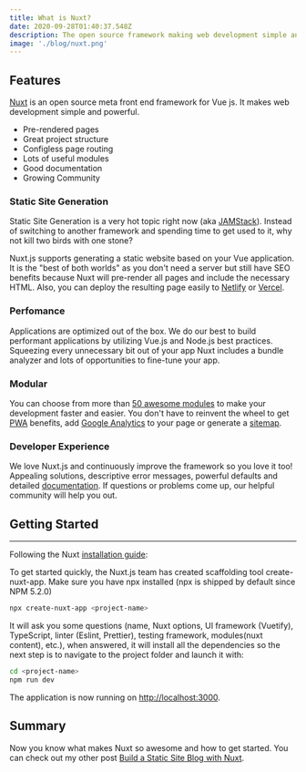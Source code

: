 ```yaml
---
title: What is Nuxt?
date: 2020-09-28T01:40:37.548Z
description: The open source framework making web development simple and powerful. Build your next Vue.js application with confidence using NuxtJS.
image: './blog/nuxt.png'
---
```


## Features

[Nuxt](https://nuxtjs.org/)  is an open source meta front end framework for Vue js. It makes web development simple and powerful.

- Pre-rendered pages
- Great project structure
- Configless page routing
- Lots of useful modules
- Good documentation
- Growing Community

### Static Site Generation

Static Site Generation is a very hot topic right now (aka [JAMStack](https://jamstack.org/)). Instead of switching to another framework and spending time to get used to it, why not kill two birds with one stone?

Nuxt.js supports generating a static website based on your Vue application. It is the "best of both worlds" as you don't need a server but still have SEO benefits because Nuxt will pre-render all pages and include the necessary HTML. Also, you can deploy the resulting page easily to [Netlify](https://www.netlify.com/) or [Vercel](https://vercel.com/).

### Perfomance

Applications are optimized out of the box. We do our best to build performant applications by utilizing Vue.js and Node.js best practices. Squeezing every unnecessary bit out of your app Nuxt includes a bundle analyzer and lots of opportunities to fine-tune your app.

### Modular

You can choose from more than [50 awesome modules](https://github.com/nuxt-community/awesome-nuxt) to make your development faster and easier. You don't have to reinvent the wheel to get [PWA](https://pwa.nuxtjs.org/) benefits, add [Google Analytics](https://github.com/nuxt-community/analytics-module) to your page or generate a [sitemap](https://www.npmjs.com/package/@nuxtjs/sitemap).

### Developer Experience

We love Nuxt.js and continuously improve the framework so you love it too! Appealing solutions, descriptive error messages, powerful defaults and detailed [documentation](https://nuxtjs.org/guide). If questions or problems come up, our helpful community will help you out.

## Getting Started

---

Following the Nuxt [installation guide](https://nuxtjs.org/guide/installation):

To get started quickly, the Nuxt.js team has created scaffolding tool create-nuxt-app. Make sure you have npx installed (npx is shipped by default since NPM 5.2.0)

```bash
npx create-nuxt-app <project-name>
```

It will ask you some questions (name, Nuxt options, UI framework (Vuetify), TypeScript, linter (Eslint, Prettier), testing framework, modules(nuxt content), etc.), when answered, it will install all the dependencies so the next step is to navigate to the project folder and launch it with:

```bash
cd <project-name>
npm run dev
```

The application is now running on <http://localhost:3000>.

## Summary

Now you know what makes Nuxt so awesome and how to get started. You can check out my other post [Build a Static Site Blog with Nuxt](/blog/build-a-static-site-blog).
